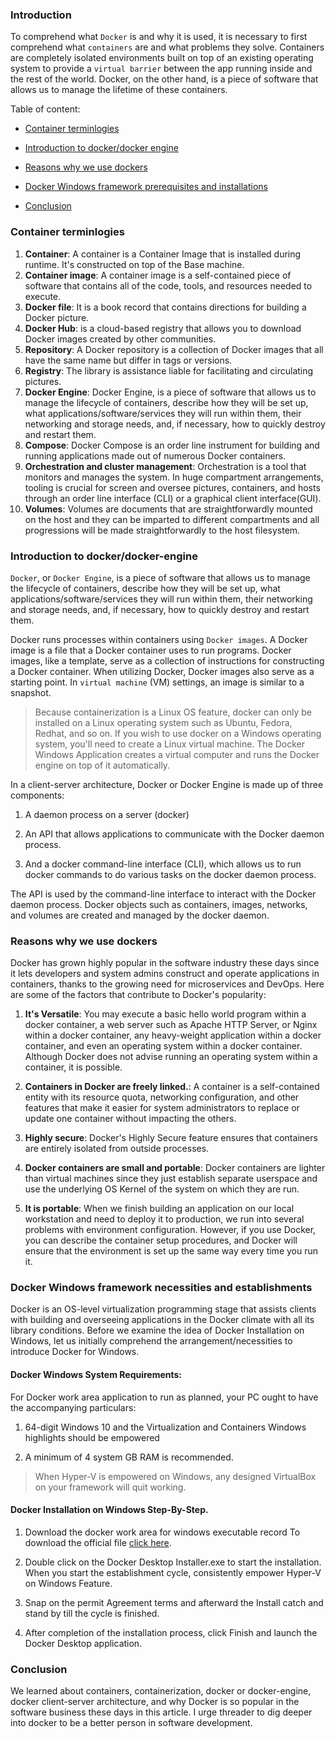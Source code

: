### Introduction
To comprehend what `Docker` is and why it is used, it is necessary to first comprehend what `containers` are and what problems they solve. Containers are completely isolated environments built on top of an existing operating system to provide a `virtual barrier` between the app running inside and the rest of the world. Docker, on the other hand, is a piece of software that allows us to manage the lifetime of these containers.

Table of content:
 
- [Container terminlogies](#container-terminlogie)

- [Introduction to docker/docker engine](#introduction-to-docker/-docker-motor) 
 
- [Reasons why we use dockers](#reasons-why-we-use-dockers)

- [Docker Windows framework prerequisites and installations](docker-Windows-framework-necessities-and-establishments) 

- [Conclusion](#conclusion) 

### Container terminlogies
1. **Container**: A container is a Container Image that is installed during runtime. It's constructed on top of the Base machine. 
2. **Container image**: A container image is a self-contained piece of software that contains all of the code, tools, and resources needed to execute.
3. **Docker file**: It is a book record that contains directions for building a Docker picture.
4. **Docker Hub**: is a cloud-based registry that allows you to download Docker images created by other communities.
5. **Repository**: A Docker repository is a collection of Docker images that all have the same name but differ in tags or versions.
6. **Registry**: The library is assistance liable for facilitating and circulating pictures.
7. **Docker Engine**: Docker Engine, is a piece of software that allows us to manage the lifecycle of containers, describe how they will be set up, what applications/software/services they will run within them, their networking and storage needs, and, if necessary, how to quickly destroy and restart them.
8. **Compose**: Docker Compose is an order line instrument for building and running applications made out of numerous Docker containers.
9. **Orchestration and cluster management**: Orchestration is a tool that monitors and manages the system. In huge compartment arrangements, tooling is crucial for screen and oversee pictures, containers, and hosts through an order line interface (CLI) or a graphical client interface(GUI). 
10. **Volumes**:  Volumes are documents that are straightforwardly mounted on the host and they can be imparted to different compartments and all progressions will be made straightforwardly to the host filesystem.

### Introduction to docker/docker-engine 
`Docker`, or `Docker Engine`, is a piece of software that allows us to manage the lifecycle of containers, describe how they will be set up, what applications/software/services they will run within them, their networking and storage needs, and, if necessary, how to quickly destroy and restart them.

Docker runs processes within containers using `Docker images`. A Docker image is a file that a Docker container uses to run programs. Docker images, like a template, serve as a collection of instructions for constructing a Docker container. When utilizing Docker, Docker images also serve as a starting point. In `virtual machine` (VM) settings, an image is similar to a snapshot.

> Because containerization is a Linux OS feature, docker can only be installed on a Linux operating system such as Ubuntu, Fedora, Redhat, and so on. If you wish to use docker on a Windows operating system, you'll need to create a Linux virtual machine. The Docker Windows Application creates a virtual computer and runs the Docker engine on top of it automatically.

In a client-server architecture, Docker or Docker Engine is made up of three components:

1. A daemon process on a server (docker)

2. An API that allows applications to communicate with the Docker daemon process.

3. And a docker command-line interface (CLI), which allows us to run docker commands to do various tasks on the docker daemon process.
 
The API is used by the command-line interface to interact with the Docker daemon process. Docker objects such as containers, images, networks, and volumes are created and managed by the docker daemon.

### Reasons why we use dockers
Docker has grown highly popular in the software industry these days since it lets developers and system admins construct and operate applications in containers, thanks to the growing need for microservices and DevOps. Here are some of the factors that contribute to Docker's popularity:

1. **It's Versatile**: You may execute a basic hello world program within a docker container, a web server such as Apache HTTP Server, or Nginx within a docker container, any heavy-weight application within a docker container, and even an operating system within a docker container. Although Docker does not advise running an operating system within a container, it is possible.

2. **Containers in Docker are freely linked.**: A container is a self-contained entity with its resource quota, networking configuration, and other features that make it easier for system administrators to replace or update one container without impacting the others.

3. **Highly secure**: Docker's Highly Secure feature ensures that containers are entirely isolated from outside processes.

4. **Docker containers are small and portable**: Docker containers are lighter than virtual machines since they just establish separate userspace and use the underlying OS Kernel of the system on which they are run.

5. **It is portable**: When we finish building an application on our local workstation and need to deploy it to production, we run into several problems with environment configuration. However, if you use Docker, you can describe the container setup procedures, and Docker will ensure that the environment is set up the same way every time you run it.


### Docker Windows framework necessities and establishments
Docker is an OS-level virtualization programming stage that assists clients with building and overseeing applications in the Docker climate with all its library conditions. Before we examine the idea of Docker Installation on Windows, let us initially comprehend the arrangement/necessities to introduce Docker for Windows. 

#### Docker Windows System Requirements:

For Docker work area application to run as planned, your PC ought to have the accompanying particulars: 

1. 64-digit Windows 10 and the Virtualization and Containers Windows highlights should be empowered

2. A minimum of 4 system GB RAM is recommended. 

> When Hyper-V is empowered on Windows, any designed VirtualBox on your framework will quit working. 

#### Docker Installation on Windows Step-By-Step. 

1. Download the docker work area for windows executable record To download the official file [click here](https://docs.docker.com/docker-for-windows/install).

2. Double click on the Docker Desktop Installer.exe to start the installation. When you start the establishment cycle, consistently empower Hyper-V on Windows Feature.

3. Snap on the permit Agreement terms and afterward the Install catch and stand by till the cycle is finished.

4. After completion of the installation process, click Finish and launch the Docker Desktop application.

### Conclusion
We learned about containers, containerization, docker or docker-engine, docker client-server architecture, and why Docker is so popular in the software business these days in this article. I urge threader to dig deeper into docker to be a better person in software development.